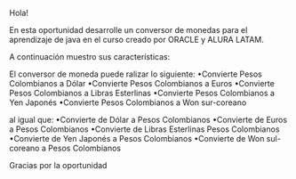 Hola!


En esta oportunidad desarrolle un conversor de monedas para el aprendizaje de java en el curso creado por ORACLE y ALURA LATAM.

A continuación muestro sus características:

El conversor de moneda puede ralizar lo siguiente:
•Convierte Pesos Colombianos a Dólar
•Convierte Pesos Colombianos a Euros
•Convierte Pesos Colombianos a Libras Esterlinas
•Convierte Pesos Colombianos a Yen Japonés
•Convierte Pesos Colombianos a Won sur-coreano

al igual que:
•Convierte de Dólar a Pesos Colombianos 
•Convierte de Euros a Pesos Colombianos
•Convierte de Libras Esterlinas Pesos Colombianos 
•Convierte de Yen Japonés a Pesos Colombianos
•Convierte de Won sul-coreano a Pesos Colombianos

Gracias por la oportunidad
